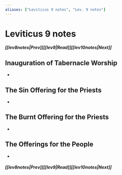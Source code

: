 ```yaml
---
aliases: ["Leviticus 9 notes", "Lev. 9 notes"]
---
```

# Leviticus 9 notes
##### <span class=arrow-left></span>[[lev8notes|Prev]]<span class=navigation-separator></span>[[lev9|Read]]<span class=navigation-separator></span>[[lev10notes|Next]]<span class=arrow-right></span>
## Inauguration of Tabernacle Worship
- 
## The Sin Offering for the Priests
- 
## The Burnt Offering for the Priests
- 
## The Offerings for the People
- 
##### <span class=arrow-left></span>[[lev8notes|Prev]]<span class=navigation-separator></span>[[lev9|Read]]<span class=navigation-separator></span>[[lev10notes|Next]]<span class=arrow-right></span>